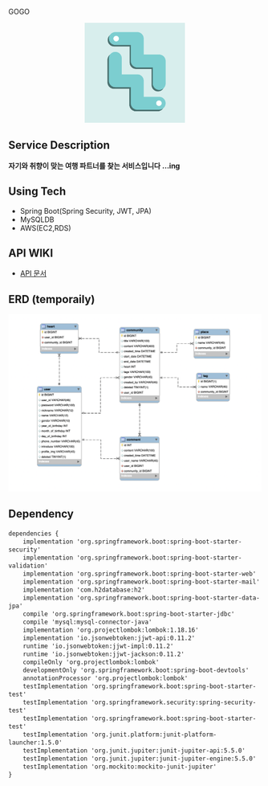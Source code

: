 GOGO 
<div align="center">
<img src="./img/gogo.profile.png" alt="logo" width="200">
</div>


 ## Service Description 
 **자기와 취향이 맞는 여행 파트너를 찾는 서비스입니다 ...ing**

 ## Using Tech
 - Spring Boot(Spring Security, JWT, JPA)
 - MySQLDB
 - AWS(EC2,RDS) 


 ## API WIKI 
- [API 문서](https://github.com/Yboyu0u/GOGO_API/wiki)

## ERD (temporaily)
![임시 ERD](./img/temporailyERD.png)

## Dependency
```
dependencies {
    implementation 'org.springframework.boot:spring-boot-starter-security'
    implementation 'org.springframework.boot:spring-boot-starter-validation'
    implementation 'org.springframework.boot:spring-boot-starter-web'
    implementation 'org.springframework.boot:spring-boot-starter-mail'
    implementation 'com.h2database:h2'
    implementation 'org.springframework.boot:spring-boot-starter-data-jpa'
    compile 'org.springframework.boot:spring-boot-starter-jdbc'
    compile 'mysql:mysql-connector-java'
    implementation 'org.projectlombok:lombok:1.18.16'
    implementation 'io.jsonwebtoken:jjwt-api:0.11.2'
    runtime 'io.jsonwebtoken:jjwt-impl:0.11.2'
    runtime 'io.jsonwebtoken:jjwt-jackson:0.11.2'
    compileOnly 'org.projectlombok:lombok'
    developmentOnly 'org.springframework.boot:spring-boot-devtools'
    annotationProcessor 'org.projectlombok:lombok'
    testImplementation 'org.springframework.boot:spring-boot-starter-test'
    testImplementation 'org.springframework.security:spring-security-test'
    testImplementation 'org.springframework.boot:spring-boot-starter-test'
    testImplementation 'org.junit.platform:junit-platform-launcher:1.5.0'
    testImplementation 'org.junit.jupiter:junit-jupiter-api:5.5.0'
    testImplementation 'org.junit.jupiter:junit-jupiter-engine:5.5.0'
    testImplementation 'org.mockito:mockito-junit-jupiter'
}
```
